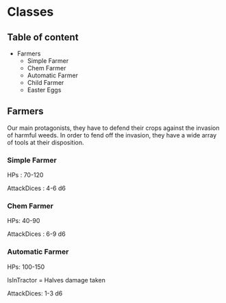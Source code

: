 # Classes

## Table of content
- Farmers
  - Simple Farmer
  - Chem Farmer
  - Automatic Farmer
  - Child Farmer
  - Easter Eggs

## Farmers
Our main protagonists, they have to defend their crops against the invasion of harmful weeds. In order to fend off the invasion,
they have a wide array of tools at their disposition.

### Simple Farmer

HPs : 70-120

AttackDices : 4-6 d6

### Chem Farmer

HPs: 40-90

AttackDices : 6-9 d6


### Automatic Farmer 

HPs: 100-150

IsInTractor = Halves damage taken

AttackDices: 1-3 d6


